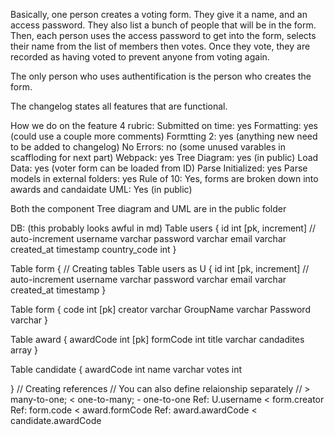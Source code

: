 Basically, one person creates a voting form.
They give it a name, and an access password. They
also list a bunch of people that will be in the form.
Then, each person uses the access password to get into the form,
selects their name from the list of members then votes. Once they vote,
they are recorded as having voted to prevent anyone from voting again.

The only person who uses authentification is the person who creates the form.

The changelog states all features that are functional.

How we do on the feature 4 rubric:
Submitted on time: yes
Formatting: yes (could use a couple more comments)
Formtting 2: yes (anything new need to be added to changelog)
No Errors: no (some unused varables in scaffloding for next part)
Webpack: yes
Tree Diagram: yes (in public)
Load Data: yes (voter form can be loaded from ID)
Parse Initialized: yes
Parse models in external folders: yes
Rule of 10: Yes, forms are broken down into awards and candaidate
UML: Yes (in public)

Both the component Tree diagram and UML are in the public folder

DB: (this probably looks awful in md)
Table users {
id int [pk, increment] // auto-increment
username varchar
password varchar
email varchar
created_at timestamp
country_code int
}

Table form {
// Creating tables
Table users as U {
id int [pk, increment] // auto-increment
username varchar
password varchar
email varchar
created_at timestamp
}

Table form {
code int [pk]
creator varchar
GroupName varchar
Password varchar
}

Table award {
awardCode int [pk]
formCode int
title varchar
candadites array
}

Table candidate {
awardCode int
name varchar
votes int

}
// Creating references
// You can also define relaionship separately
// > many-to-one; < one-to-many; - one-to-one
Ref: U.username < form.creator
Ref: form.code < award.formCode
Ref: award.awardCode < candidate.awardCode
